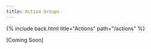 ```yaml
---
title: Action Groups
---
```


{% include back.html title="Actions" path="/actions" %}

[Coming Soon]
